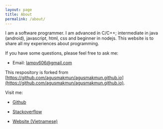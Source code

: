 ```yaml
---
layout: page
title: About
permalink: /about/
---
```


I am a software programmer. I am advanced in C/C++; intermediate in java (android), javascript, html, css and beginner in nodejs. This website is to share all my experiences about programming.

If you have some questions, please feel free to ask me:

 * Email: lampv606@gmail.com

This respository is forked from [https://github.com/agusmakmun/agusmakmun.github.io](https://github.com/agusmakmun/agusmakmun.github.io).

Visit me:

 * [Github](https://github.com/lpdevs)

 * [Stackoverflow](http://stackoverflow.com/users/5829049/lampv)

 * [Website (Vietnamese)](http://phamvanlam.com/)
